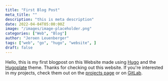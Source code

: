 ```yaml
---
title: "First Blog Post"
meta_title: ""
description: "this is meta description"
date: 2022-04-04T05:00:00Z
image: "/images/image-placeholder.png"
categories: ["Web", "Blog"]
author: "Jeroen Leuenberger"
tags: ["web", "go", "hugo", "website", ]
draft: false
---
```


Hello,
this is my first blogpost on this Website made using [Hugo](https://gohugo.io/) and the [Hugoplate](https://themes.gohugo.io/themes/hugoplate/) theme. Thanks for checking out this website. If you're interested in my projects, check them out on the [projects page](https://www.pages.jereileu.ch/projects/) or on [GitLab](https://git.jereileu.ch/Jero075/).